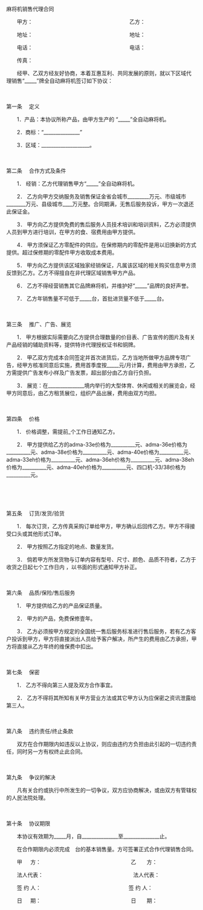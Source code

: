 



麻将机销售代理合同



 

　　甲方：　　　　　　　　　　　　　　　 　　　乙方：

　　地址：　　　　　　　　　　　　　　　　　　 地址：

　　电话：　　　　　　　　　　　　　　　　　　 电话：

　　传真：　　

　　经甲、乙双方经友好协商，本着互惠互利、共同发展的原则，就以下区域代 理销售“_____”牌全自动麻将机签订如下协议：

　　

第一条
　定义

　　1．产品：本协议所称产品，由甲方生产的 “_____”全自动麻将机。

　　2．商标：“_______________”

　　3．区域：____________________。

　　

第二条
　合作方式及条件

　　1． 经销：乙方代理销售甲方“_____”全自动麻将机。

　　2． 乙方向甲方交纳服务及销售保证金省会城市_________万元、市级城市________万元、县级城市____万元整。合同期满，无售后服务投诉，甲方一次退还此保证金。

　　3． 甲方向乙方提供免费的售后服务人员技术培训和培训资料，乙方必须提供人员到甲方进行培训，在甲方的食、宿费用由甲方提供。

　　4． 甲方须保证乙方零配件的供应。在保修期内的零配件是用以旧换新的方式提供。超过保修期的零配件甲方收取成本费用。

　　5． 甲方向乙方提供该区域独家经销保证，凡属该区域的相关购买信息甲方须反馈到乙方。乙方不得擅自在非代理区域销售甲方产品。

　　6． 乙方不得经营销售其它品牌麻将机，并维护好“_____”品牌的良好声誉。

　　7． 乙方年销售量不可低于_____台，首批进货量不低于_____台。

　　

第三条
　推广、广告、展览

　　1． 甲方根据实际需要向乙方提供合理数量的价目表、广告宣传的图片及有关产品经销的辅助资料等，提供特许代理授权证书和铜牌。

　　2． 甲乙双方完成本合同签定并首次进货后，乙方当地所做甲方品牌专项广告，经甲方核准同意后实施，费用首季度按_____元/月计算，费用由甲方承担，乙方需提供广告发布小样及广告发票，超出部分由乙方自行负担。

　　3． 展览：在_______________境内举行的大型体育、休闲或相关的展览会，经甲方同意后，由乙方租赁展位，组织产品出展，费用由双方均担。

　　

第四条
　价格

　　1． 价格调整，需提前_个工作日通知乙方。

　　2． 甲方提供给乙方的adma-33e价格为__________元、adma-36e价格为__________元、adma-38e价格为__________元、adma-40e价格为__________元、adma-33eh价格为__________元、adma-36eh价格为__________元、adma-38eh价格为__________元、adma-40eh价格为__________元、四口机-33/38价格为__________元。

　　

　　

第五条
　订货/发货/验货

　　1． 每次订货，乙方传真采购订单给甲方，甲方确认后回传乙方。甲方不得接受口头或其他形式订单。

　　2． 甲方按照乙方指定的地点、数量发货。

　　3． 倘若甲方所发货物与订单内容有型号、尺寸、颜色、品质不符者，乙方于收货之日起七个工作日内 ，以书面的形式通知甲方补正。

　　

第六条
　品质/保险/售后服务

　　1． 甲方提供给乙方的产品保证质量。

　　2． 甲方的产品，免费保修壹年。

　　3． 乙方必须按甲方规定的全国统一售后服务标准进行售后服务，若有乙方客户投诉到甲方，甲方将直接派出人员给予客户解决，所产生的费用由乙方承担，甲方将直接从乙方年终的维保费中扣出。

　　

第七条
　保密

　　1． 乙方不得向第三人提及双方合作事宜。

　　2． 乙方不得将其所知有关甲方营业方法或其它甲方认为应保密之资讯泄露给第三人。

　　

第八条
　违约责任/终止条款

　　双方在合作期限内如违反以上协议，则应由违约方负担由此引起的一切违约责任，同时另一方有权终止此合同。

　　

第九条
　争议的解决

　　凡有关合约或执行中所发生的一切争议，双方应协商解决，或由双方有管辖权的人民法院处理。

　　

第十条
　协议期限

　　本协议有效期为_____月，自_______________至_______________止。

　　在合作期限内必须完成　台的基本销售量。方可签署正式合作代理销售合同。　　

　　甲 　 方：　　　　　　　　　　　　　　　　　乙　　方：

　　法人代表：　　　　　　　　　　　　　　　　　法人代表：

　　签 约 人： 　　　　　　　　　　　　　　　　 签 约 人：

　　日 　 期：　　　　　　　　　　　　　　　　　日　　期：

　　